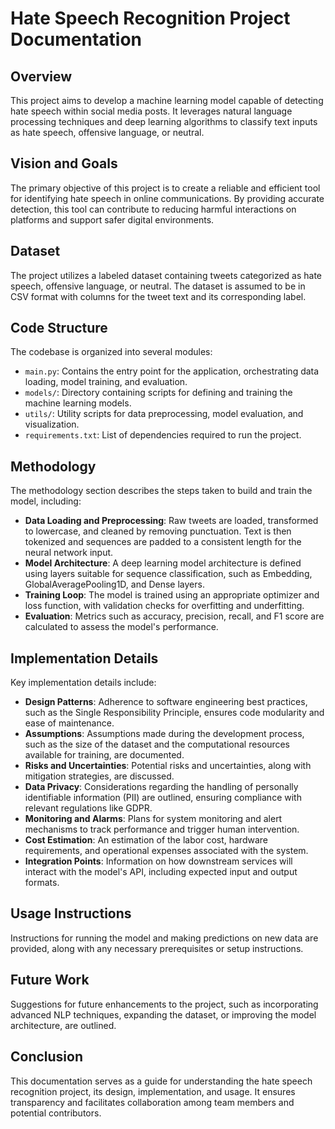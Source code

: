 # Hate Speech Recognition Project Documentation

## Overview
This project aims to develop a machine learning model capable of detecting hate speech within social media posts. It leverages natural language processing techniques and deep learning algorithms to classify text inputs as hate speech, offensive language, or neutral.

## Vision and Goals
The primary objective of this project is to create a reliable and efficient tool for identifying hate speech in online communications. By providing accurate detection, this tool can contribute to reducing harmful interactions on platforms and support safer digital environments.

## Dataset
The project utilizes a labeled dataset containing tweets categorized as hate speech, offensive language, or neutral. The dataset is assumed to be in CSV format with columns for the tweet text and its corresponding label.

## Code Structure
The codebase is organized into several modules:

- `main.py`: Contains the entry point for the application, orchestrating data loading, model training, and evaluation.
- `models/`: Directory containing scripts for defining and training the machine learning models.
- `utils/`: Utility scripts for data preprocessing, model evaluation, and visualization.
- `requirements.txt`: List of dependencies required to run the project.

## Methodology
The methodology section describes the steps taken to build and train the model, including:

- **Data Loading and Preprocessing**: Raw tweets are loaded, transformed to lowercase, and cleaned by removing punctuation. Text is then tokenized and sequences are padded to a consistent length for the neural network input.
- **Model Architecture**: A deep learning model architecture is defined using layers suitable for sequence classification, such as Embedding, GlobalAveragePooling1D, and Dense layers.
- **Training Loop**: The model is trained using an appropriate optimizer and loss function, with validation checks for overfitting and underfitting.
- **Evaluation**: Metrics such as accuracy, precision, recall, and F1 score are calculated to assess the model's performance.

## Implementation Details
Key implementation details include:

- **Design Patterns**: Adherence to software engineering best practices, such as the Single Responsibility Principle, ensures code modularity and ease of maintenance.
- **Assumptions**: Assumptions made during the development process, such as the size of the dataset and the computational resources available for training, are documented.
- **Risks and Uncertainties**: Potential risks and uncertainties, along with mitigation strategies, are discussed.
- **Data Privacy**: Considerations regarding the handling of personally identifiable information (PII) are outlined, ensuring compliance with relevant regulations like GDPR.
- **Monitoring and Alarms**: Plans for system monitoring and alert mechanisms to track performance and trigger human intervention.
- **Cost Estimation**: An estimation of the labor cost, hardware requirements, and operational expenses associated with the system.
- **Integration Points**: Information on how downstream services will interact with the model's API, including expected input and output formats.

## Usage Instructions
Instructions for running the model and making predictions on new data are provided, along with any necessary prerequisites or setup instructions.

## Future Work
Suggestions for future enhancements to the project, such as incorporating advanced NLP techniques, expanding the dataset, or improving the model architecture, are outlined.

## Conclusion
This documentation serves as a guide for understanding the hate speech recognition project, its design, implementation, and usage. It ensures transparency and facilitates collaboration among team members and potential contributors.
